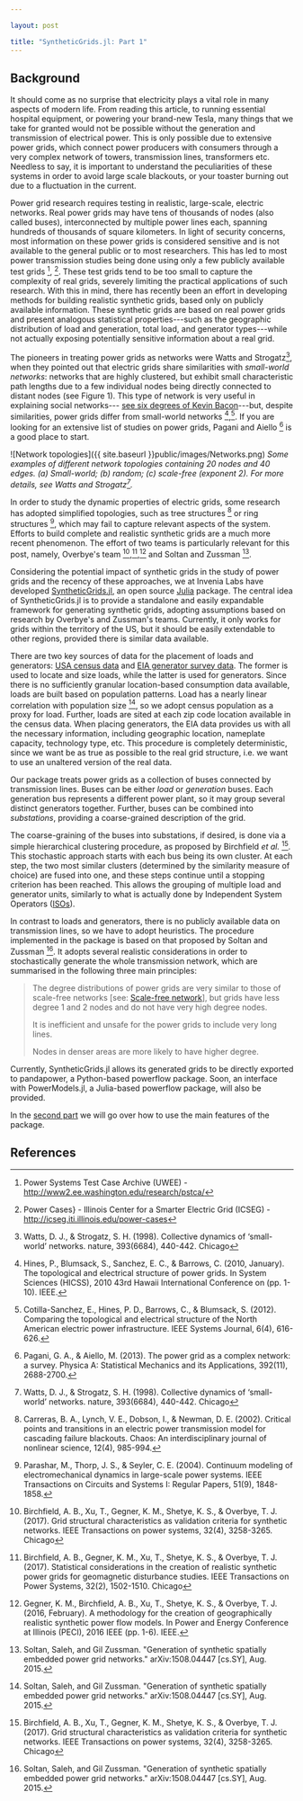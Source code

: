 ```yaml
---

layout: post

title: "SyntheticGrids.jl: Part 1"
---
```


Background
----------

It should come as no surprise that electricity plays a vital role in many aspects of modern life. From reading this article, to running essential hospital equipment, or powering your brand-new Tesla, many things that we take for granted would not be possible without the generation and transmission of electrical power. This is only possible due to extensive power grids, which connect power producers with consumers through a very complex network of towers, transmission lines, transformers etc. Needless to say, it is important to understand the peculiarities of these systems in order to avoid large scale blackouts, or your toaster burning out due to a fluctuation in the current.

Power grid research requires testing in realistic, large-scale, electric networks. Real power grids may have tens of thousands of nodes (also called buses), interconnected by multiple power lines each, spanning hundreds of thousands of square kilometers. In light of security concerns, most information on these power grids is considered sensitive and is not available to the general public or to most researchers. This has led to most power transmission studies being done using only a few publicly available test grids [^1], [^2]. These test grids tend to be too small to capture the complexity of real grids, severely limiting the practical applications of such research. With this in mind, there has recently been an effort in developing methods for building realistic synthetic grids, based only on publicly available information. These synthetic grids are based on real power grids and present analogous statistical properties---such as the geographic distribution of load and generation, total load, and generator types---while not actually exposing potentially sensitive information about a real grid.

The pioneers in treating power grids as networks were Watts and Strogatz[^3], when they pointed out that electric grids share similarities with *small-world networks*: networks that are highly clustered, but exhibit small characteristic path lengths due to a few individual nodes being directly connected to distant nodes (see Figure 1). This type of network is very useful in explaining social networks--- [see six degrees of Kevin Bacon](https://en.wikipedia.org/wiki/Six_Degrees_of_Kevin_Bacon)---but, despite similarities, power grids differ from small-world networks [^4],[^5]. If you are looking for an extensive list of studies on power grids, Pagani and Aiello [^6] is a good place to start.

![Network topologies]({{ site.baseurl }}public/images/Networks.png)
_Some examples of different network topologies containing 20 nodes and 40 edges. (a) Small-world; (b) random; (c) scale-free (exponent 2). For more details, see Watts and Strogatz[^3]._

In order to study the dynamic properties of electric grids, some research has adopted simplified topologies, such as tree structures [^7] or ring structures [^8], which may fail to capture relevant aspects of the system. Efforts to build complete and realistic synthetic grids are a much more recent phenomenon. The effort of two teams is particularly relevant for this post, namely, Overbye's team [^9],[^10],[^11] and Soltan and Zussman [^12].

Considering the potential impact of synthetic grids in the study of power grids and the recency of these approaches, we at Invenia Labs have developed [SyntheticGrids.jl](https://github.com/invenia/SyntheticGrids.jl), an open source [Julia](https://julialang.org/) package. The central idea of SyntheticGrids.jl is to provide a standalone and easily expandable framework for generating synthetic grids, adopting assumptions based on research by Overbye's and Zussman's teams. Currently, it only works for grids within the territory of the US, but it should be easily extendable to other regions, provided there is similar data available.

There are two key sources of data for the placement of loads and generators: [USA census data](https://www.census.gov/geo/maps-data/data/gazetteer2010.html) and [EIA generator survey data](https://www.eia.gov/electricity/data/eia860/index.html). The former is used to locate and size loads, while the latter is used for generators. Since there is no sufficiently granular location-based consumption data available, loads are built based on population patterns. Load has a nearly linear correlation with population size [^12], so we adopt census population as a proxy for load. Further, loads are sited at each zip code location available in the census data. When placing generators, the EIA data provides us with all the necessary information, including geographic location, nameplate capacity, technology type, etc. This procedure is completely deterministic, since we want be as true as possible to the real grid structure, i.e. we want to use an unaltered version of the real data.

Our package treats power grids as a collection of buses connected by transmission lines. Buses can be either *load* or *generation* buses. Each generation bus represents a different power plant, so it may group several distinct generators together. Further, buses can be combined into *substations*, providing a coarse-grained description of the grid.

The coarse-graining of the buses into substations, if desired, is done via a simple hierarchical clustering procedure, as proposed by Birchfield *et al.* [^9]. This stochastic approach starts with each bus being its own cluster. At each step, the two most similar clusters (determined by the similarity measure of choice) are fused into one, and these steps continue until a stopping criterion has been reached. This allows the grouping of multiple load and generator units, similarly to what is actually done by Independent System Operators ([ISOs](https://en.wikipedia.org/wiki/Regional_transmission_organization_(North_America))).

In contrast to loads and generators, there is no publicly available data on transmission lines, so we have to adopt heuristics. The procedure implemented in the package is based on that proposed by Soltan and Zussman [^12]. It adopts several realistic considerations in order to stochastically generate the whole transmission network, which are summarised in the following three main principles:

> The degree distributions of power grids are very similar to those of scale-free networks [see: [Scale-free network](https://en.wikipedia.org/wiki/Scale-free_network)], but grids have less degree 1 and 2 nodes and do not have very high degree nodes.
>
> It is inefficient and unsafe for the power grids to include very long lines.
>
> Nodes in denser areas are more likely to have higher degree.

Currently, SyntheticGrids.jl allows its generated grids to be directly exported to pandapower, a Python-based powerflow package. Soon, an interface with PowerModels.jl, a Julia-based powerflow package, will also be provided.

In the [second part](2018/06/06/syntheticgrids-part-2) we will go over how to use the main features of the package.

References
----------

[^1]: Power Systems Test Case Archive (UWEE) - http://www2.ee.washington.edu/research/pstca/

[^2]: Power Cases} - Illinois Center for a Smarter Electric Grid (ICSEG) - http://icseg.iti.illinois.edu/power-cases

[^3]: Watts, D. J., & Strogatz, S. H. (1998). Collective dynamics of ‘small-world’ networks. nature, 393(6684), 440-442. Chicago

[^4]: Hines, P., Blumsack, S., Sanchez, E. C., & Barrows, C. (2010, January). The topological and electrical structure of power grids. In System Sciences (HICSS), 2010 43rd Hawaii International Conference on (pp. 1-10). IEEE.

[^5]: Cotilla-Sanchez, E., Hines, P. D., Barrows, C., & Blumsack, S. (2012). Comparing the topological and electrical structure of the North American electric power infrastructure. IEEE Systems Journal, 6(4), 616-626.

[^6]: Pagani, G. A., & Aiello, M. (2013). The power grid as a complex network: a survey. Physica A: Statistical Mechanics and its Applications, 392(11), 2688-2700.

[^7]: Carreras, B. A., Lynch, V. E., Dobson, I., & Newman, D. E. (2002). Critical points and transitions in an electric power transmission model for cascading failure blackouts. Chaos: An interdisciplinary journal of nonlinear science, 12(4), 985-994.

[^8]: Parashar, M., Thorp, J. S., & Seyler, C. E. (2004). Continuum modeling of electromechanical dynamics in large-scale power systems. IEEE Transactions on Circuits and Systems I: Regular Papers, 51(9), 1848-1858.

[^9]: Birchfield, A. B., Xu, T., Gegner, K. M., Shetye, K. S., & Overbye, T. J. (2017). Grid structural characteristics as validation criteria for synthetic networks. IEEE Transactions on power systems, 32(4), 3258-3265. Chicago

[^10]: Birchfield, A. B., Gegner, K. M., Xu, T., Shetye, K. S., & Overbye, T. J. (2017). Statistical considerations in the creation of realistic synthetic power grids for geomagnetic disturbance studies. IEEE Transactions on Power Systems, 32(2), 1502-1510. Chicago

[^11]: Gegner, K. M., Birchfield, A. B., Xu, T., Shetye, K. S., & Overbye, T. J. (2016, February). A methodology for the creation of geographically realistic synthetic power flow models. In Power and Energy Conference at Illinois (PECI), 2016 IEEE (pp. 1-6). IEEE.

[^12]: Soltan, Saleh, and Gil Zussman. "Generation of synthetic spatially embedded power grid networks." arXiv:1508.04447 [cs.SY], Aug. 2015.
